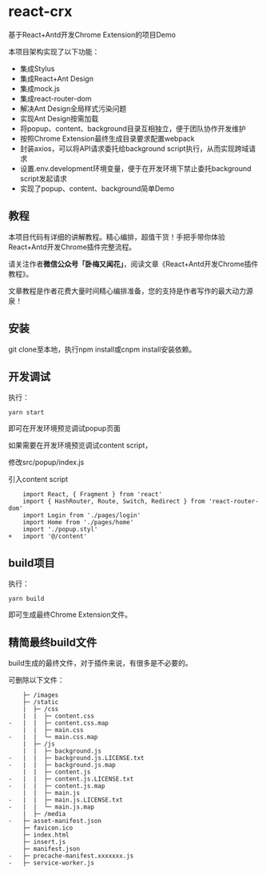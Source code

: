 # react-crx

基于React+Antd开发Chrome Extension的项目Demo

本项目架构实现了以下功能：

- 集成Stylus
- 集成React+Ant Design
- 集成mock.js
- 集成react-router-dom
- 解决Ant Design全局样式污染问题
- 实现Ant Design按需加载
- 将popup、content、background目录互相独立，便于团队协作开发维护
- 按照Chrome Extension最终生成目录要求配置webpack
- 封装axios，可以将API请求委托给background script执行，从而实现跨域请求
- 设置.env.development环境变量，便于在开发环境下禁止委托background script发起请求
- 实现了popup、content、background简单Demo

## 教程

本项目代码有详细的讲解教程。精心编排，超值干货！手把手带你体验React+Antd开发Chrome插件完整流程。

请关注作者**微信公众号「卧梅又闻花」**，阅读文章《React+Antd开发Chrome插件教程》。

文章教程是作者花费大量时间精心编排准备，您的支持是作者写作的最大动力源泉！

## 安装

git clone至本地，执行npm install或cnpm install安装依赖。

## 开发调试

执行：
```
yarn start
```

即可在开发环境预览调试popup页面

如果需要在开发环境预览调试content script，

修改src/popup/index.js

引入content script
```
    import React, { Fragment } from 'react'
    import { HashRouter, Route, Switch, Redirect } from 'react-router-dom'
    import Login from './pages/login'
    import Home from './pages/home'
    import './popup.styl'
+   import '@/content'
```

## build项目

执行：
```
yarn build
```
即可生成最终Chrome Extension文件。

## 精简最终build文件

build生成的最终文件，对于插件来说，有很多是不必要的。

可删除以下文件：
```
    ├─ /images
    ├─ /static
    |  ├─ /css
    |  |  ├─ content.css
-   |  |  ├─ content.css.map
    |  |  ├─ main.css
-   |  |  └─ main.css.map
    |  ├─ /js
    |  |  ├─ background.js
-   |  |  ├─ background.js.LICENSE.txt
-   |  |  ├─ background.js.map
    |  |  ├─ content.js
-   |  |  ├─ content.js.LICENSE.txt
-   |  |  ├─ content.js.map
    |  |  ├─ main.js
-   |  |  ├─ main.js.LICENSE.txt
-   |  |  └─ main.js.map
    |  ├─ /media
-   ├─ asset-manifest.json
    ├─ favicon.ico
    ├─ index.html
    ├─ insert.js
    ├─ manifest.json
-   ├─ precache-manifest.xxxxxxx.js
-   ├─ service-worker.js
```
